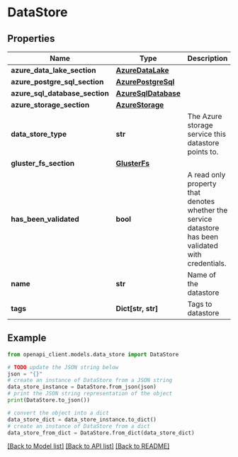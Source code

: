# DataStore


## Properties

Name | Type | Description | Notes
------------ | ------------- | ------------- | -------------
**azure_data_lake_section** | [**AzureDataLake**](AzureDataLake.md) |  | [optional] 
**azure_postgre_sql_section** | [**AzurePostgreSql**](AzurePostgreSql.md) |  | [optional] 
**azure_sql_database_section** | [**AzureSqlDatabase**](AzureSqlDatabase.md) |  | [optional] 
**azure_storage_section** | [**AzureStorage**](AzureStorage.md) |  | [optional] 
**data_store_type** | **str** | The Azure storage service this datastore points to. | [optional] 
**gluster_fs_section** | [**GlusterFs**](GlusterFs.md) |  | [optional] 
**has_been_validated** | **bool** | A read only property that denotes whether the service datastore has been validated with credentials. | [optional] 
**name** | **str** | Name of the datastore | [optional] 
**tags** | **Dict[str, str]** | Tags to datastore | [optional] 

## Example

```python
from openapi_client.models.data_store import DataStore

# TODO update the JSON string below
json = "{}"
# create an instance of DataStore from a JSON string
data_store_instance = DataStore.from_json(json)
# print the JSON string representation of the object
print(DataStore.to_json())

# convert the object into a dict
data_store_dict = data_store_instance.to_dict()
# create an instance of DataStore from a dict
data_store_from_dict = DataStore.from_dict(data_store_dict)
```
[[Back to Model list]](../README.md#documentation-for-models) [[Back to API list]](../README.md#documentation-for-api-endpoints) [[Back to README]](../README.md)


